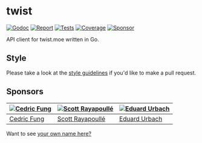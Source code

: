 # twist

[![Godoc][godoc-image]][godoc-url]
[![Report][report-image]][report-url]
[![Tests][tests-image]][tests-url]
[![Coverage][coverage-image]][coverage-url]
[![Sponsor][sponsor-image]][sponsor-url]

API client for twist.moe written in Go.

## Style

Please take a look at the [style guidelines](https://github.com/akyoto/quality/blob/master/STYLE.md) if you'd like to make a pull request.

## Sponsors

| [![Cedric Fung](https://avatars3.githubusercontent.com/u/2269238?s=70&v=4)](https://github.com/cedricfung) | [![Scott Rayapoullé](https://avatars3.githubusercontent.com/u/11772084?s=70&v=4)](https://github.com/soulcramer) | [![Eduard Urbach](https://avatars3.githubusercontent.com/u/438936?s=70&v=4)](https://twitter.com/eduardurbach) |
| --- | --- | --- |
| [Cedric Fung](https://github.com/cedricfung) | [Scott Rayapoullé](https://github.com/soulcramer) | [Eduard Urbach](https://eduardurbach.com) |

Want to see [your own name here?](https://github.com/users/akyoto/sponsorship)

[godoc-image]: https://godoc.org/github.com/animenotifier/twist?status.svg
[godoc-url]: https://godoc.org/github.com/animenotifier/twist
[report-image]: https://goreportcard.com/badge/github.com/animenotifier/twist
[report-url]: https://goreportcard.com/report/github.com/animenotifier/twist
[tests-image]: https://cloud.drone.io/api/badges/animenotifier/twist/status.svg
[tests-url]: https://cloud.drone.io/animenotifier/twist
[coverage-image]: https://codecov.io/gh/animenotifier/twist/graph/badge.svg
[coverage-url]: https://codecov.io/gh/animenotifier/twist
[sponsor-image]: https://img.shields.io/badge/github-donate-green.svg
[sponsor-url]: https://github.com/users/akyoto/sponsorship

